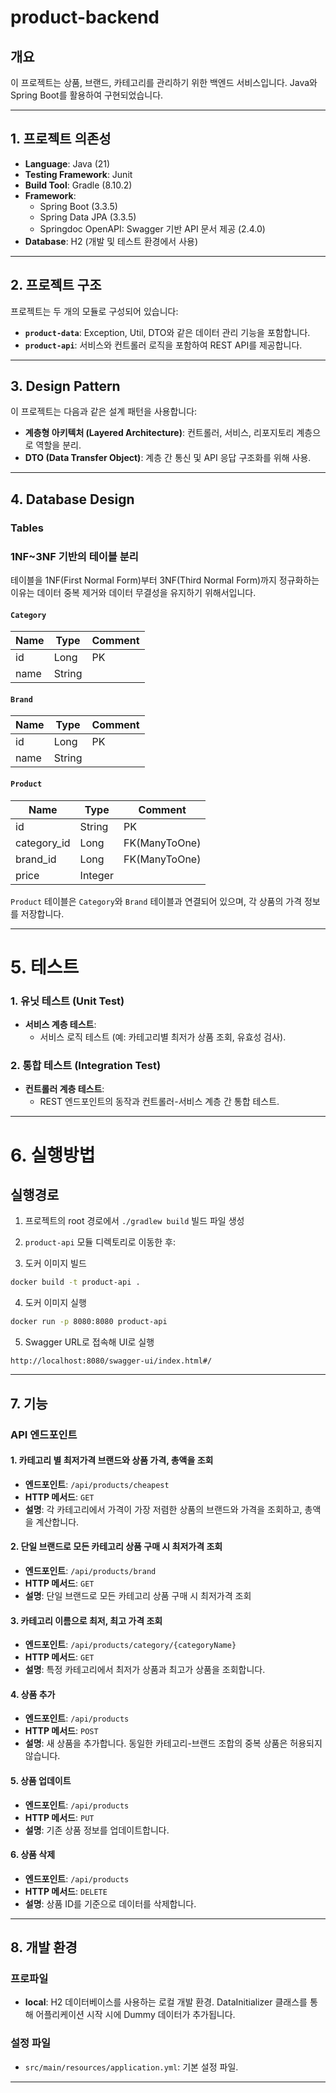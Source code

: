 # product-backend

## 개요
이 프로젝트는 상품, 브랜드, 카테고리를 관리하기 위한 백엔드 서비스입니다. Java와 Spring Boot를 활용하여 구현되었습니다.

---

## 1. 프로젝트 의존성
- **Language**: Java (21)
- **Testing Framework**: Junit
- **Build Tool**: Gradle (8.10.2)
- **Framework**:
  - Spring Boot (3.3.5)
  - Spring Data JPA (3.3.5)
  - Springdoc OpenAPI: Swagger 기반 API 문서 제공 (2.4.0)
- **Database**: H2 (개발 및 테스트 환경에서 사용)
 ---
 
## 2. 프로젝트 구조
프로젝트는 두 개의 모듈로 구성되어 있습니다:
- **`product-data`**: Exception, Util, DTO와 같은 데이터 관리 기능을 포함합니다.
- **`product-api`**: 서비스와 컨트롤러 로직을 포함하여 REST API를 제공합니다.
---

## 3. Design Pattern
이 프로젝트는 다음과 같은 설계 패턴을 사용합니다:
- **계층형 아키텍처 (Layered Architecture)**: 컨트롤러, 서비스, 리포지토리 계층으로 역할을 분리.
- **DTO (Data Transfer Object)**: 계층 간 통신 및 API 응답 구조화를 위해 사용.

---
## 4. Database Design
### Tables
###  1NF~3NF 기반의 테이블 분리
테이블을 1NF(First Normal Form)부터 3NF(Third Normal Form)까지 정규화하는 이유는 데이터 중복 제거와 데이터 무결성을 유지하기 위해서입니다.

#### ``Category``
| Name     | Type    | Comment |
| -------- | ------- |---------|
| id       | Long   | PK      |
| name     | String  |         |


#### ``Brand``
| Name | Type    | Comment |
|------|---------|---------|
| id   | Long    | PK      |
| name | String  |         |


#### ``Product``
| Name          | Type    | Comment       |
|---------------|---------|---------------|
| id            | String  | PK            |
| category_id   | Long    | FK(ManyToOne) |
| brand_id      | Long    | FK(ManyToOne) |
| price         | Integer |               |

`Product` 테이블은 `Category`와 `Brand` 테이블과 연결되어 있으며, 각 상품의 가격 정보를 저장합니다.

---
# 5. 테스트


### **1. 유닛 테스트 (Unit Test)**

- **서비스 계층 테스트**:
  - 서비스 로직 테스트 (예: 카테고리별 최저가 상품 조회, 유효성 검사).

### **2. 통합 테스트 (Integration Test)**

- **컨트롤러 계층 테스트**:
  - REST 엔드포인트의 동작과 컨트롤러-서비스 계층 간 통합 테스트.

---

# 6. 실행방법

## 실행경로
1. 프로젝트의 root 경로에서 `./gradlew build` 빌드 파일 생성
2. `product-api` 모듈 디렉토리로 이동한 후:

3. 도커 이미지 빌드
```bash
docker build -t product-api .
```
4. 도커 이미지 실행
```bash
docker run -p 8080:8080 product-api
```

5. Swagger URL로 접속해 UI로 실행  
```
http://localhost:8080/swagger-ui/index.html#/ 
``` 
---

## 7. 기능

### API 엔드포인트

#### **1. 카테고리 별 최저가격 브랜드와 상품 가격, 총액을 조회**
- **엔드포인트**: `/api/products/cheapest`
- **HTTP 메서드**: `GET`
- **설명**: 각 카테고리에서 가격이 가장 저렴한 상품의 브랜드와 가격을 조회하고, 총액을 계산합니다.

#### **2. 단일 브랜드로 모든 카테고리 상품 구매 시 최저가격 조회**
- **엔드포인트**: `/api/products/brand`
- **HTTP 메서드**: `GET`
- **설명**: 단일 브랜드로 모든 카테고리 상품 구매 시 최저가격 조회

#### **3. 카테고리 이름으로 최저, 최고 가격 조회**
- **엔드포인트**: `/api/products/category/{categoryName}`
- **HTTP 메서드**: `GET`
- **설명**: 특정 카테고리에서 최저가 상품과 최고가 상품을 조회합니다.

#### **4. 상품 추가**
- **엔드포인트**: `/api/products`
- **HTTP 메서드**: `POST`
- **설명**: 새 상품을 추가합니다. 동일한 카테고리-브랜드 조합의 중복 상품은 허용되지 않습니다.

#### **5. 상품 업데이트**
- **엔드포인트**: `/api/products`
- **HTTP 메서드**: `PUT`
- **설명**: 기존 상품 정보를 업데이트합니다.

#### **6. 상품 삭제**
- **엔드포인트**: `/api/products`
- **HTTP 메서드**: `DELETE`
- **설명**: 상품 ID를 기준으로 데이터를 삭제합니다.

---

## 8. 개발 환경

### 프로파일

- **local**: H2 데이터베이스를 사용하는 로컬 개발 환경. DataInitializer 클래스를 통해 어플리케이션 시작 시에 Dummy 데이터가 추가됩니다.


### 설정 파일

- `src/main/resources/application.yml`: 기본 설정 파일.

---
